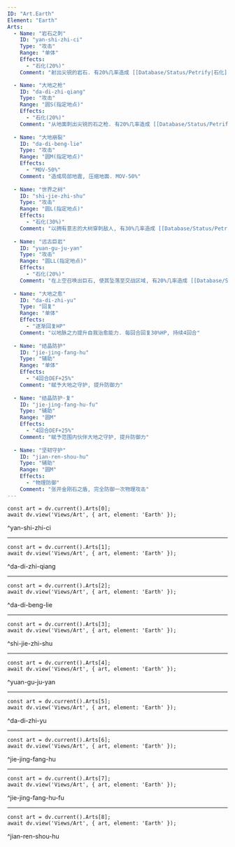 ```yaml
---
ID: "Art.Earth"
Element: "Earth"
Arts:
  - Name: "岩石之刺"
    ID: "yan-shi-zhi-ci"
    Type: "攻击"
    Range: "单体"
    Effects:
      - "石化(20%)"
    Comment: "射出尖锐的岩石. 有20%几率造成 [[Database/Status/Petrify|石化]]"

  - Name: "大地之枪"
    ID: "da-di-zhi-qiang"
    Type: "攻击"
    Range: "圆S(指定地点)"
    Effects:
      - "石化(20%)"
    Comment: "从地面刺出尖锐的石之枪. 有20%几率造成 [[Database/Status/Petrify|石化]]"
    
  - Name: "大地崩裂"
    ID: "da-di-beng-lie"
    Type: "攻击"
    Range: "圆M(指定地点)"
    Effects:
      - "MOV-50%"
    Comment: "造成局部地震, 压缩地面. MOV-50%"
    
  - Name: "世界之树"
    ID: "shi-jie-zhi-shu"
    Type: "攻击"
    Range: "圆L(指定地点)"
    Effects:
      - "石化(30%)"
    Comment: "以拥有意志的大树穿刺敌人, 有30%几率造成 [[Database/Status/Petrify|石化]]"
    
  - Name: "远古巨岩"
    ID: "yuan-gu-ju-yan"
    Type: "攻击"
    Range: "圆LL(指定地点)"
    Effects:
      - "石化(20%)"
    Comment: "在上空召唤出巨石, 使其坠落至交战区域, 有20%几率造成 [[Database/Status/Petrify|石化]]"
    
  - Name: "大地之愈"
    ID: "da-di-zhi-yu"
    Type: "回复"
    Range: "单体"
    Effects:
      - "逐渐回复HP"
    Comment: "以地脉之力提升自我治愈能力. 每回合回复30%HP, 持续4回合"
    
  - Name: "结晶防护"
    ID: "jie-jing-fang-hu"
    Type: "辅助"
    Range: "单体"
    Effects:
      - "4回合DEF+25%"
    Comment: "赋予大地之守护, 提升防御力"
    
  - Name: "结晶防护·复"
    ID: "jie-jing-fang-hu-fu"
    Type: "辅助"
    Range: "圆M"
    Effects:
      - "4回合DEF+25%"
    Comment: "赋予范围内伙伴大地之守护, 提升防御力"
    
  - Name: "坚韧守护"
    ID: "jian-ren-shou-hu"
    Type: "辅助"
    Range: "圆M"
    Effects:
      - "物理防御"
    Comment: "张开金刚石之盾, 完全防御一次物理攻击"
---
```

```dataviewjs
const art = dv.current().Arts[0];
await dv.view('Views/Art', { art, element: 'Earth' });
```
^yan-shi-zhi-ci

---

```dataviewjs
const art = dv.current().Arts[1];
await dv.view('Views/Art', { art, element: 'Earth' });
```
^da-di-zhi-qiang

---

```dataviewjs
const art = dv.current().Arts[2];
await dv.view('Views/Art', { art, element: 'Earth' });
```
^da-di-beng-lie

---

```dataviewjs
const art = dv.current().Arts[3];
await dv.view('Views/Art', { art, element: 'Earth' });
```
^shi-jie-zhi-shu

---

```dataviewjs
const art = dv.current().Arts[4];
await dv.view('Views/Art', { art, element: 'Earth' });
```
^yuan-gu-ju-yan

---

```dataviewjs
const art = dv.current().Arts[5];
await dv.view('Views/Art', { art, element: 'Earth' });
```
^da-di-zhi-yu

---

```dataviewjs
const art = dv.current().Arts[6];
await dv.view('Views/Art', { art, element: 'Earth' });
```
^jie-jing-fang-hu

---

```dataviewjs
const art = dv.current().Arts[7];
await dv.view('Views/Art', { art, element: 'Earth' });
```
^jie-jing-fang-hu-fu

---

```dataviewjs
const art = dv.current().Arts[8];
await dv.view('Views/Art', { art, element: 'Earth' });
```
^jian-ren-shou-hu